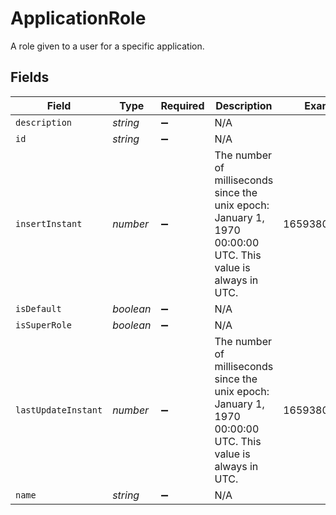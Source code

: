 # ApplicationRole

A role given to a user for a specific application.


## Fields

| Field                                                                                                       | Type                                                                                                        | Required                                                                                                    | Description                                                                                                 | Example                                                                                                     |
| ----------------------------------------------------------------------------------------------------------- | ----------------------------------------------------------------------------------------------------------- | ----------------------------------------------------------------------------------------------------------- | ----------------------------------------------------------------------------------------------------------- | ----------------------------------------------------------------------------------------------------------- |
| `description`                                                                                               | *string*                                                                                                    | :heavy_minus_sign:                                                                                          | N/A                                                                                                         |                                                                                                             |
| `id`                                                                                                        | *string*                                                                                                    | :heavy_minus_sign:                                                                                          | N/A                                                                                                         |                                                                                                             |
| `insertInstant`                                                                                             | *number*                                                                                                    | :heavy_minus_sign:                                                                                          | The number of milliseconds since the unix epoch: January 1, 1970 00:00:00 UTC. This value is always in UTC. | 1659380719000                                                                                               |
| `isDefault`                                                                                                 | *boolean*                                                                                                   | :heavy_minus_sign:                                                                                          | N/A                                                                                                         |                                                                                                             |
| `isSuperRole`                                                                                               | *boolean*                                                                                                   | :heavy_minus_sign:                                                                                          | N/A                                                                                                         |                                                                                                             |
| `lastUpdateInstant`                                                                                         | *number*                                                                                                    | :heavy_minus_sign:                                                                                          | The number of milliseconds since the unix epoch: January 1, 1970 00:00:00 UTC. This value is always in UTC. | 1659380719000                                                                                               |
| `name`                                                                                                      | *string*                                                                                                    | :heavy_minus_sign:                                                                                          | N/A                                                                                                         |                                                                                                             |